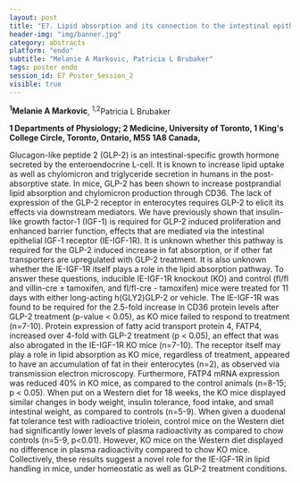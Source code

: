 ```yaml
---
layout: post
title: "E7. Lipid absorption and its connection to the intestinal epithelial insulin-like growth factor-1 receptor"
header-img: "img/banner.jpg"
category: abstracts
platform: "endo"
subtitle: "Melanie A Markovic, Patricia L Brubaker"
tags: poster endo
session_id: E7 Poster_Session_2
visible: true
---
```

**<sup>1</sup>Melanie A Markovic**, <sup>1,2</sup>Patricia L Brubaker

__1 Departments of Physiology; 2 Medicine, University of Toronto, 1 King's College Circle, Toronto, Ontario, M5S 1A8 Canada,__

Glucagon-like peptide 2 (GLP-2) is an intestinal-specific growth hormone secreted by the enteroendocrine L-cell. It is known to increase lipid uptake as well as chylomicron and triglyceride secretion in humans in the post-absorptive state. In mice, GLP-2 has been shown to increase postprandial lipid absorption and chylomicron production through CD36. The lack of expression of the GLP-2 receptor in enterocytes requires GLP-2 to elicit its effects via downstream mediators. We have previously shown that insulin-like growth factor-1 (IGF-1) is required for GLP-2 induced proliferation and enhanced barrier function, effects that are mediated via the intestinal epithelial IGF-1 receptor (IE-IGF-1R). It is unknown whether this pathway is required for the GLP-2 induced increase in fat absorption, or if other fat transporters are upregulated with GLP-2 treatment. It is also unknown whether the IE-IGF-1R itself plays a role in the lipid absorption pathway. To answer these questions, inducible IE-IGF-1R knockout (KO) and control (fl/fl and villin-cre ± tamoxifen, and fl/fl-cre - tamoxifen) mice were treated for 11 days with either long-acting h(GLY2)GLP-2 or vehicle. The IE-IGF-1R was found to be required for the 2.5-fold increase in CD36 protein levels after GLP-2 treatment (p-value < 0.05), as KO mice failed to respond to treatment (n=7-10). Protein expression of fatty acid transport protein 4, FATP4, increased over 4-fold with GLP-2 treatment (p < 0.05), an effect that was also abrogated in the IE-IGF-1R KO mice (n=7-10). The receptor itself may play a role in lipid absorption as KO mice, regardless of treatment, appeared to have an accumulation of fat in their enterocytes (n=2), as observed via transmission electron microscopy. Furthermore, FATP4 mRNA expression was reduced 40% in KO mice, as compared to the control animals (n=8-15; p < 0.05). When put on a Western diet for 18 weeks, the KO mice displayed similar changes in body weight, insulin tolerance, food intake, and small intestinal weight, as compared to controls (n=5-9). When given a duodenal fat tolerance test with radioactive triolein, control mice on the Western diet had significantly lower levels of plasma radioactivity as compared to chow controls (n=5-9, p<0.01). However, KO mice on the Western diet displayed no difference in plasma radioactivity compared to chow KO mice. Collectively, these results suggest a novel role for the IE-IGF-1R in lipid handling in mice, under homeostatic as well as GLP-2 treatment conditions.  